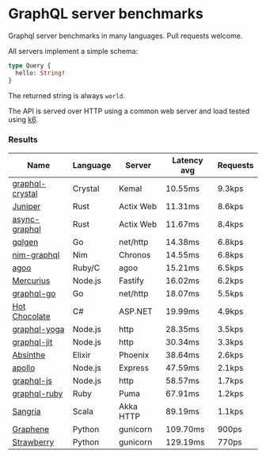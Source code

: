 <!-- README.md is generated from README.ecr, do not edit -->

# GraphQL server benchmarks

Graphql server benchmarks in many languages. Pull requests welcome.

All servers implement a simple schema:

```graphql
type Query {
  hello: String!
}
```

The returned string is always `world`.

The API is served over HTTP using a common web server and load tested using [k6](https://github.com/grafana/k6).

### Results

| Name                          | Language      | Server          | Latency avg      | Requests      |
| ----------------------------  | ------------- | --------------- | ---------------- | ------------- |
| [graphql-crystal](https://github.com/graphql-crystal/graphql) | Crystal | Kemal | 10.55ms | 9.3kps |
| [Juniper](https://github.com/graphql-rust/juniper) | Rust | Actix Web | 11.31ms | 8.6kps |
| [async-graphql](https://github.com/async-graphql/async-graphql) | Rust | Actix Web | 11.67ms | 8.4kps |
| [gqlgen](https://github.com/99designs/gqlgen) | Go | net/http | 14.38ms | 6.8kps |
| [nim-graphql](https://github.com/status-im/nim-graphql) | Nim | Chronos | 14.55ms | 6.8kps |
| [agoo](https://github.com/ohler55/agoo) | Ruby/C | agoo | 15.21ms | 6.5kps |
| [Mercurius](https://github.com/mercurius-js/mercurius) | Node.js | Fastify | 16.02ms | 6.2kps |
| [graphql-go](https://github.com/graphql-go/graphql) | Go | net/http | 18.07ms | 5.5kps |
| [Hot Chocolate](https://github.com/ChilliCream/hotchocolate) | C# | ASP.NET | 19.99ms | 4.9kps |
| [graphql-yoga](https://github.com/dotansimha/graphql-yoga) | Node.js | http | 28.35ms | 3.5kps |
| [graphql-jit](https://github.com/zalando-incubator/graphql-jit) | Node.js | http | 30.34ms | 3.3kps |
| [Absinthe](https://github.com/absinthe-graphql/absinthe) | Elixir | Phoenix | 38.64ms | 2.6kps |
| [apollo](https://github.com/apollographql/apollo-server) | Node.js | Express | 47.59ms | 2.1kps |
| [graphql-js](https://github.com/graphql/graphql-js) | Node.js | http | 58.57ms | 1.7kps |
| [graphql-ruby](https://github.com/rmosolgo/graphql-ruby) | Ruby | Puma | 67.91ms | 1.2kps |
| [Sangria](https://github.com/sangria-graphql/sangria) | Scala | Akka HTTP | 89.19ms | 1.1kps |
| [Graphene](https://github.com/graphql-python/graphene) | Python | gunicorn | 109.70ms | 900ps |
| [Strawberry](https://github.com/strawberry-graphql/strawberry) | Python | gunicorn | 129.19ms | 770ps |
